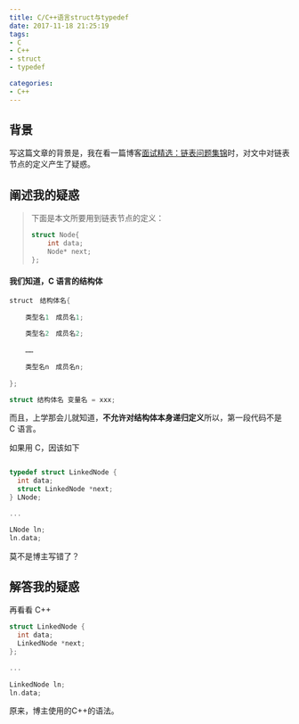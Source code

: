 ```yaml
---
title: C/C++语言struct与typedef
date: 2017-11-18 21:25:19
tags:
- C
- C++
- struct
- typedef

categories:
- C++
---
```


## 背景

写这篇文章的背景是，我在看一篇博客[面试精选：链表问题集锦](http://wuchong.me/blog/2014/03/25/interview-link-questions/)时，对文中对链表节点的定义产生了疑惑。

<!--more-->

## 阐述我的疑惑



> 下面是本文所要用到链表节点的定义：
>
> ```c++
> struct Node{
>     int data;
>     Node* next;
> };
> ```



#### 我们知道，C 语言的结构体

```c
struct　结构体名{
    
    类型名1　成员名1;
    
    类型名2　成员名2;
    
    ……
    
    类型名n　成员名n;　　　
    
};

struct 结构体名 变量名 = xxx;
```

而且，上学那会儿就知道，**不允许对结构体本身递归定义**所以，第一段代码不是 C 语言。

如果用 C，因该如下

```c

typedef struct LinkedNode {
  int data;
  struct LinkedNode *next;
} LNode;

...

LNode ln;
ln.data;
```

莫不是博主写错了？

## 解答我的疑惑

再看看 C++

```c++
struct LinkedNode {
  int data;
  LinkedNode *next;
};

...
    
LinkedNode ln;
ln.data;
```

原来，博主使用的C++的语法。